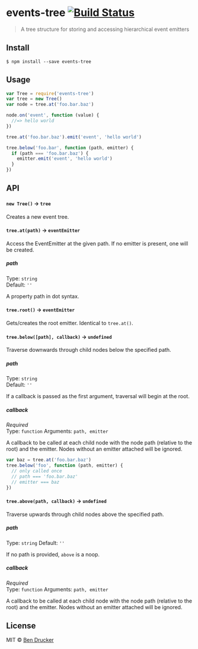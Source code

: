 # events-tree [![Build Status](https://travis-ci.org/bendrucker/events-tree.svg?branch=master)](https://travis-ci.org/bendrucker/events-tree)

> A tree structure for storing and accessing hierarchical event emitters


## Install

```
$ npm install --save events-tree
```


## Usage

```js
var Tree = require('events-tree')
var tree = new Tree()
var node = tree.at('foo.bar.baz')

node.on('event', function (value) {
  //=> hello world
})

tree.at('foo.bar.baz').emit('event', 'hello world')

tree.below('foo.bar', function (path, emitter) {
  if (path === 'foo.bar.baz') {
    emitter.emit('event', 'hello world')
  }
})
```

## API

#### `new Tree()` -> `tree`

Creates a new event tree.

#### `tree.at(path)` -> `eventEmitter`

Access the EventEmitter at the given path. If no emitter is present, one will be created.

##### path

Type: `string`  
Default: `''`

A property path in dot syntax.

#### `tree.root()` -> `eventEmitter`

Gets/creates the root emitter. Identical to `tree.at()`.

#### `tree.below([path], callback)` -> `undefined`

Traverse downwards through child nodes below the specified path.

##### path

Type: `string`  
Default: `''`

If a callback is passed as the first argument, traversal will begin at the root.

##### callback

*Required*  
Type: `function`
Arguments: `path, emitter`

A callback to be called at each child node with the node path (relative to the root) and the emitter. Nodes without an emitter attached will be ignored.

```js
var baz = tree.at('foo.bar.baz')
tree.below('foo', function (path, emitter) {
  // only called once
  // path === 'foo.bar.baz'
  // emitter === baz
})
```

#### `tree.above(path, callback)` -> `undefined`

Traverse upwards through child nodes above the specified path.

##### path

Type: `string`
Default: `''`

If no path is provided, `above` is a noop.

##### callback

*Required*  
Type: `function`
Arguments: `path, emitter`

A callback to be called at each child node with the node path (relative to the root) and the emitter. Nodes without an emitter attached will be ignored.

## License

MIT © [Ben Drucker](http://bendrucker.me)

